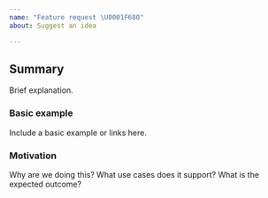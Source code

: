 ```yaml
---
name: "Feature request \U0001F680"
about: Suggest an idea

---
```


## Summary

Brief explanation.

### Basic example

Include a basic example or links here.

### Motivation

Why are we doing this? What use cases does it support? What is the expected outcome?

